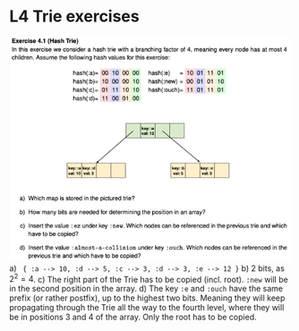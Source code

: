 # L4 Trie exercises
![exercise_4.1.png](exercise_4.1.png)
  a) `
	{
		:a --> 10,
		:d --> 5,
		:c --> 3,
		:d --> 3,
		:e --> 12
	}`
  b) 2 bits, as $2^2=4$.
  c) The right part of the Trie has to be copied (incl. root). `:new` will be in the second position in the array.
  d) The key `:e` and `:ouch` have the same prefix (or rather postfix), up to the highest two bits. Meaning they will keep propagating through the Trie all the way to the fourth level, where they will be in positions 3 and 4 of the array. Only the root has to be copied.
